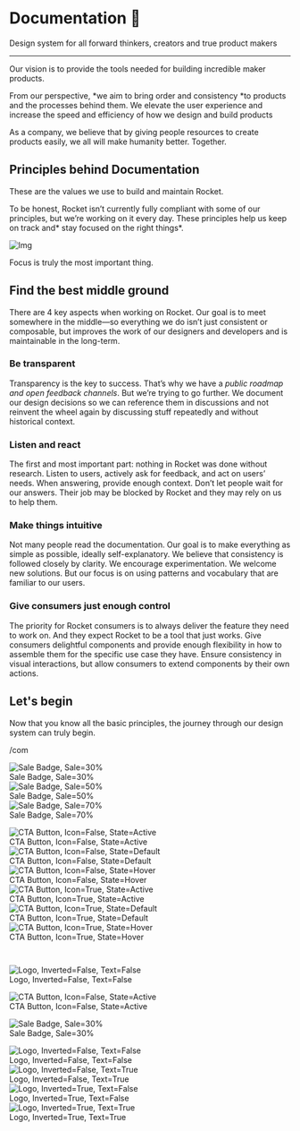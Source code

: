 
# Documentation 🚀

Design system for all forward thinkers, creators and true product makers

---

Our vision is to provide the tools needed for building incredible maker products.

From our perspective, *we aim to bring order and consistency *to products and the processes behind them. We elevate the user experience and increase the speed and efficiency of how we design and build products

As a company, we believe that by giving people resources to create products easily, we all will make humanity better. Together.

## Principles behind Documentation

These are the values we use to build and maintain Rocket.

To be honest, Rocket isn’t currently fully compliant with some of our principles, but we’re working on it every day. These principles help us keep on track and* stay focused on the right things*.

![Img](https://studio-assets.supernova.io/design-systems/14533/9289758a-6300-472a-bbc6-a57098081abf.jpeg)

Focus is truly the most important thing.

## Find the best middle ground

There are 4 key aspects when working on Rocket. Our goal is to meet somewhere in the middle—so everything we do isn’t just consistent or composable, but improves the work of our designers and developers and is maintainable in the long-term.

### Be transparent

Transparency is the key to success. That’s why we have a *public roadmap and open feedback channels*. But we’re trying to go further. We document our design decisions so we can reference them in discussions and not reinvent the wheel again by discussing stuff repeatedly and without historical context.

### Listen and react

The first and most important part: nothing in Rocket was done without research. Listen to users, actively ask for feedback, and act on users’ needs. When answering, provide enough context. Don’t let people wait for our answers. Their job may be blocked by Rocket and they may rely on us to help them.

### Make things intuitive

Not many people read the documentation. Our goal is to make everything as simple as possible, ideally self-explanatory. We believe that consistency is followed closely by clarity. We encourage experimentation. We welcome new solutions. But our focus is on using patterns and vocabulary that are familiar to our users.

### Give consumers just enough control

The priority for Rocket consumers is to always deliver the feature they need to work on. And they expect Rocket to be a tool that just works. Give consumers delightful components and provide enough flexibility in how to assemble them for the specific use case they have. Ensure consistency in visual interactions, but allow consumers to extend components by their own actions.

## Let's begin

Now that you know all the basic principles, the journey through our design system can truly begin.

/com

  
![Sale Badge, Sale=30%](https://studio-assets.supernova.io/design-systems/14533/6080bc8a-8705-4eec-8147-ec9d12f1e70d.png)  
Sale Badge, Sale=30%  
![Sale Badge, Sale=50%](https://studio-assets.supernova.io/design-systems/14533/a1a8f6ad-f18c-4761-9dc1-4afcb570947b.png)  
Sale Badge, Sale=50%  
![Sale Badge, Sale=70%](https://studio-assets.supernova.io/design-systems/14533/f05fff31-0559-41e5-b1d5-c02f23fb01c6.png)  
Sale Badge, Sale=70%  


  
![CTA Button, Icon=False, State=Active](https://studio-assets.supernova.io/design-systems/14533/046b26ff-be7c-46b8-b923-c0b8ff650533.png)  
CTA Button, Icon=False, State=Active  
![CTA Button, Icon=False, State=Default](https://studio-assets.supernova.io/design-systems/14533/36beb675-f229-4bda-83b7-217577c06ad9.png)  
CTA Button, Icon=False, State=Default  
![CTA Button, Icon=False, State=Hover](https://studio-assets.supernova.io/design-systems/14533/dfb86c7b-0e45-4625-8104-017286b065b1.png)  
CTA Button, Icon=False, State=Hover  
![CTA Button, Icon=True, State=Active](https://studio-assets.supernova.io/design-systems/14533/82c2c7bc-41a5-4258-95a4-7410079bc1b7.png)  
CTA Button, Icon=True, State=Active  
![CTA Button, Icon=True, State=Default](https://studio-assets.supernova.io/design-systems/14533/2488e1be-cddc-497d-825b-85486656352d.png)  
CTA Button, Icon=True, State=Default  
![CTA Button, Icon=True, State=Hover](https://studio-assets.supernova.io/design-systems/14533/54870e3d-b738-4ccc-b00a-6f5c30d5474b.png)  
CTA Button, Icon=True, State=Hover  


```javascript  
  
```

  
![Logo, Inverted=False, Text=False](https://studio-assets.supernova.io/design-systems/14533/2e631376-ba1f-42f5-950f-8a25d8f034af.png)  
Logo, Inverted=False, Text=False  


  
  


  
![CTA Button, Icon=False, State=Active](https://studio-assets.supernova.io/design-systems/14533/046b26ff-be7c-46b8-b923-c0b8ff650533.png)  
CTA Button, Icon=False, State=Active  


  
![Sale Badge, Sale=30%](https://studio-assets.supernova.io/design-systems/14533/6080bc8a-8705-4eec-8147-ec9d12f1e70d.png)  
Sale Badge, Sale=30%  


  
![Logo, Inverted=False, Text=False](https://studio-assets.supernova.io/design-systems/14533/2e631376-ba1f-42f5-950f-8a25d8f034af.png)  
Logo, Inverted=False, Text=False  
![Logo, Inverted=False, Text=True](https://studio-assets.supernova.io/design-systems/14533/84594e9e-6d5c-4b5c-bb7c-16d541c7db3e.png)  
Logo, Inverted=False, Text=True  
![Logo, Inverted=True, Text=False](https://studio-assets.supernova.io/design-systems/14533/123420a4-faa8-4745-9b03-baf528a9f6db.png)  
Logo, Inverted=True, Text=False  
![Logo, Inverted=True, Text=True](https://studio-assets.supernova.io/design-systems/14533/04aac42d-1771-4495-b83f-312d233dac3f.png)  
Logo, Inverted=True, Text=True  
